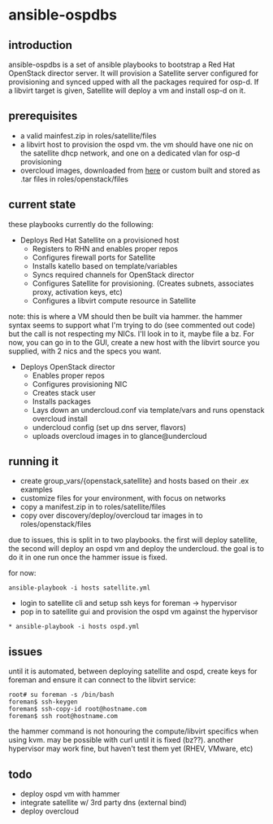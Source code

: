 # ansible-ospdbs

## introduction

ansible-ospdbs is a set of ansible playbooks to bootstrap a Red Hat OpenStack director server. It will provision a Satellite server configured for provisioning and synced upped with all the packages required for osp-d. If a libvirt target is given, Satellite will deploy a vm and install osp-d on it.

## prerequisites

- a valid mainfest.zip in roles/satellite/files
- a libvirt host to provision the ospd vm. the vm should have one nic on the satellite dhcp network, and one on a dedicated vlan for osp-d provisioning
- overcloud images, downloaded from [here](https://access.redhat.com/downloads/content/191/ver=7/rhel---7/7/x86_64/product-downloads) or custom built and stored as .tar files in roles/openstack/files


## current state

these playbooks currently do the following:

- Deploys Red Hat Satellite on a provisioned host
     - Registers to RHN and enables proper repos
     - Configures firewall ports for Satellite
     - Installs katello based on template/variables
     - Syncs required channels for OpenStack director
     - Configures Satellite for provisioning. (Creates subnets, associates proxy, activation keys, etc)
     - Configures a libvirt compute resource in Satellite

note: this is where a VM should then be built via hammer. the hammer syntax seems to support what I'm trying to do (see commented out code) but the call is not respecting my NICs. I'll look in to it, maybe file a bz. For now, you can go in to the GUI, create a new host with the libvirt source you supplied, with 2 nics and the specs you want.

- Deploys OpenStack director
     - Enables proper repos
     - Configures provisioning NIC
     - Creates stack user
     - Installs packages
     - Lays down an undercloud.conf via template/vars and runs openstack overcloud install
     - undercloud config (set up dns server, flavors)
     - uploads overcloud images in to glance@undercloud

## running it

- create group_vars/{openstack,satellite} and hosts based on their .ex examples
- customize files for your environment, with focus on networks
- copy a manifest.zip in to roles/satellite/files
- copy over discovery/deploy/overcloud tar images in to roles/openstack/files

due to issues, this is split in to two playbooks. the first will deploy satellite, the second will deploy an ospd vm and deploy the undercloud. the goal is to do it in one run once the hammer issue is fixed.

for now:

~~~
ansible-playbook -i hosts satellite.yml
~~~

* login to satellite cli and setup ssh keys for foreman -> hypervisor 
* pop in to satellite gui and provision the ospd vm against the hypervisor

~~~
* ansible-playbook -i hosts ospd.yml
~~~

## issues

until it is automated, between deploying satellite and ospd, create keys for foreman and ensure it can connect to the libvirt service:

~~~
root# su foreman -s /bin/bash
foreman$ ssh-keygen
foreman$ ssh-copy-id root@hostname.com
foreman$ ssh root@hostname.com
~~~



the hammer command is not honouring the compute/libvirt specifics when using kvm. may be possible with curl until it is fixed (bz??). another hypervisor may work fine, but haven't test them yet (RHEV, VMware, etc)

## todo

- deploy ospd vm with hammer
- integrate satellite w/ 3rd party dns (external bind)
- deploy overcloud
